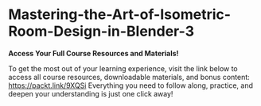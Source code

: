 # Mastering-the-Art-of-Isometric-Room-Design-in-Blender-3

**Access Your Full Course Resources and Materials!**

To get the most out of your learning experience, visit the link below to access all course resources, downloadable materials, and bonus content: https://packt.link/9XQSi
Everything you need to follow along, practice, and deepen your understanding is just one click away!
